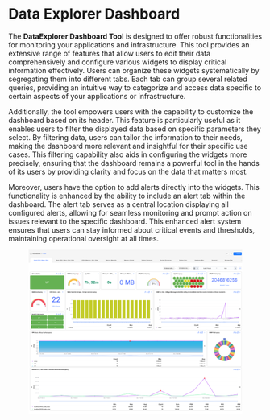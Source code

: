 # Data Explorer Dashboard

The **DataExplorer Dashboard Tool** is designed to offer robust functionalities for monitoring your applications and infrastructure. This tool provides an extensive range of features that allow users to edit their data comprehensively and configure various widgets to display critical information effectively. Users can organize these widgets systematically by segregating them into different tabs. Each tab can group several related queries, providing an intuitive way to categorize and access data specific to certain aspects of your applications or infrastructure.

Additionally, the tool empowers users with the capability to customize the dashboard based on its header. This feature is particularly useful as it enables users to filter the displayed data based on specific parameters they select. By filtering data, users can tailor the information to their needs, making the dashboard more relevant and insightful for their specific use cases. This filtering capability also aids in configuring the widgets more precisely, ensuring that the dashboard remains a powerful tool in the hands of its users by providing clarity and focus on the data that matters most.

Moreover, users have the option to add alerts directly into the widgets. This functionality is enhanced by the ability to include an alert tab within the dashboard. The alert tab serves as a central location displaying all configured alerts, allowing for seamless monitoring and prompt action on issues relevant to the specific dashboard. This enhanced alert system ensures that users can stay informed about critical events and thresholds, maintaining operational oversight at all times.



<figure><img src="../../../.gitbook/assets/image (254).png" alt=""><figcaption></figcaption></figure>

